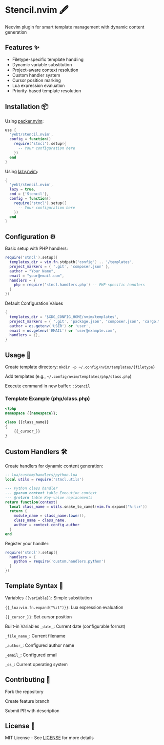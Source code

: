 # Stencil.nvim 🖋️

Neovim plugin for smart template management with dynamic content generation

## Features ✨

- Filetype-specific template handling
- Dynamic variable substitution
- Project-aware context resolution
- Custom handler system
- Cursor position marking
- Lua expression evaluation
- Priority-based template resolution

## Installation 📦

Using [packer.nvim](https://github.com/wbthomason/packer.nvim):

```lua
use {
  'yebt/stencil.nvim',
  config = function()
    require('stncl').setup({
      -- Your configuration here
    })
  end
}
```

Using [lazy.nvim](https://github.com/folke/lazy.nvim):

```lua
{
  'yebt/stencil.nvim',
  lazy = true,
  cmd = {'Stencil'},
  config = function()
    require('stncl').setup({
      -- Your configuration here
    })
  end
}
```

## Configuration ⚙️

Basic setup with PHP handlers:

```lua
require('stncl').setup({
  templates_dir = vim.fn.stdpath('config') .. '/templates',
  project_markers = { '.git', 'composer.json' },
  author = "Your Name",
  email = "your@email.com",
  handlers = {
    php = require('stncl.handlers.php') -- PHP-specific handlers
  }
})
```

Default Configuration Values

```lua
{
  templates_dir = "$XDG_CONFIG_HOME/nvim/templates",
  project_markers = { '.git', 'package.json', 'composer.json', 'cargo.toml' },
  author = os.getenv('USER') or 'user',
  email = os.getenv('EMAIL') or 'user@example.com',
  handlers = {},
}
```

## Usage 🚀

Create template directory: `mkdir -p ~/.config/nvim/templates/{filetype}`

Add templates (e.g., `~/.config/nvim/templates/php/class.php`)

Execute command in new buffer: `:Stencil`

### Template Example (php/class.php)

```php
<?php
namespace {{namespace}};

class {{class_name}}
{
    {{_cursor_}}
}
```

## Custom Handlers 🛠️

Create handlers for dynamic content generation:

```lua
-- lua/custom/handlers/python.lua
local utils = require('stncl.utils')

--- Python class handler
--- @param context table Execution context
--- @return table Key-value replacements
return function(context)
  local class_name = utils.snake_to_camel(vim.fn.expand('%:t:r'))
  return {
    module_name = class_name:lower(),
    class_name = class_name,
    author = context.config.author
  }
end
```

Register your handler:

```lua
require('stncl').setup({
  handlers = {
    python = require('custom.handlers.python')
  }
})
```

## Template Syntax 📝

Variables
`{{variable}}`: Simple substitution

`{{_lua:vim.fn.expand("%:t")}}`: Lua expression evaluation

`{{_cursor_}}`: Set cursor position

Built-in Variables
`_date_`: Current date (configurable format)

`_file_name_`: Current filename

`_author_`: Configured author name

`_email_`: Configured email

`_os_`: Current operating system

## Contributing 🤝

Fork the repository

Create feature branch

Submit PR with description

## License 📄

MIT License - See [LICENSE](LICENSE) for more details
